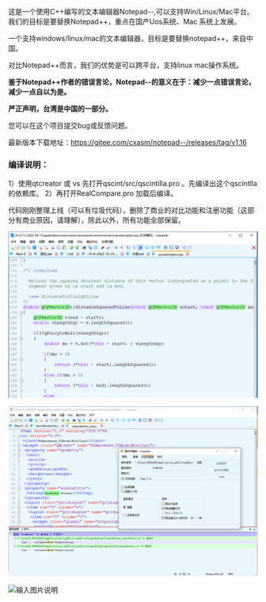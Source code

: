 这是一个使用C++编写的文本编辑器Notepad--,可以支持Win/Linux/Mac平台。
我们的目标是要替换Notepad++，重点在国产Uos系统、Mac 系统上发展。

一个支持windows/linux/mac的文本编辑器，目标是要替换notepad++，来自中国。

对比Notepad++而言，我们的优势是可以跨平台，支持linux mac操作系统。

 **鉴于Notepad++作者的错误言论，Notepad--的意义在于：减少一点错误言论，减少一点自以为是。** 

 **严正声明，台湾是中国的一部分。** 

您可以在这个项目提交bug或反馈问题。

最新版本下载地址：https://gitee.com/cxasm/notepad--/releases/tag/v1.16

### 编译说明：


1）使用qtcreator 或 vs  先打开qscint/src/qscintilla.pro 。先编译出这个qscintlla的依赖库。
2）再打开RealCompare.pro 加载后编译。

代码刚刚整理上线（可以有垃圾代码），删除了商业的对比功能和注册功能（这部分有商业原因，请理解），除此以外，所有功能全部保留。



![输入图片说明](ntscreenshot_20221008_103827.png)

![输入图片说明](2.png)

![输入图片说明](https://foruda.gitee.com/images/1662043666536201252/709f7f20_2138353.png)